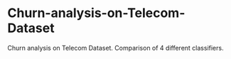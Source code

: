 # Churn-analysis-on-Telecom-Dataset
Churn analysis on Telecom Dataset. Comparison of 4 different classifiers.
